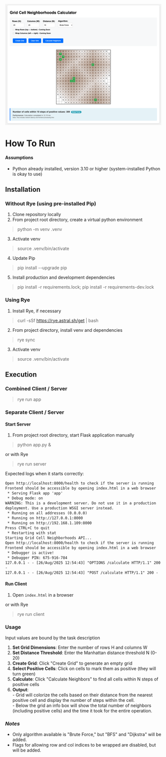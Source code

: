 ![Grid Neighbors Web Interface](neighbors_page.png)

# How To Run

#### Assumptions
- Python already installed, version 3.10 or higher (system-installed Python is okay to use)

## Installation
### Without Rye (using pre-installed Pip)
1. Clone repository locally
2. From project root directory, create a virtual python environment
> python -m venv .venv
3. Activate venv
> source .venv/bin/activate
4. Update Pip
> pip install --upgrade pip
5. Install production and development dependencies
> pip install -r requirements.lock; pip install -r requirements-dev.lock

### Using Rye
1. Install Rye, if necessary
> curl -sSf https://rye.astral.sh/get | bash
2. From project directory, install venv and dependencies
> rye sync
3. Activate venv
> source .venv/bin/activate

## Execution

### Combined Client / Server
> rye run app

### Separate Client / Server

#### Start Server
1. From project root directory, start Flask application manually
> python app.py &

or with Rye
> rye run server

Expected logs when it starts correctly:
```Starting Grid Cell Neighborhoods API...
Open http://localhost:8000/health to check if the server is running
Frontend should be accessible by opening index.html in a web browser
 * Serving Flask app 'app'
 * Debug mode: on
WARNING: This is a development server. Do not use it in a production deployment. Use a production WSGI server instead.
 * Running on all addresses (0.0.0.0)
 * Running on http://127.0.0.1:8000
 * Running on http://192.168.1.109:8000
Press CTRL+C to quit
 * Restarting with stat
Starting Grid Cell Neighborhoods API...
Open http://localhost:8000/health to check if the server is running
Frontend should be accessible by opening index.html in a web browser
 * Debugger is active!
 * Debugger PIN: 675-916-784
127.0.0.1 - - [26/Aug/2025 12:54:43] "OPTIONS /calculate HTTP/1.1" 200 -
127.0.0.1 - - [26/Aug/2025 12:54:43] "POST /calculate HTTP/1.1" 200 -
```

#### Run Client
1.  Open `index.html` in a browser

or with Rye
> rye run client

### Usage
Input values are bound by the task description
1. **Set Grid Dimensions**: Enter the number of rows H and columns W 
2. **Set Distance Threshold**: Enter the Manhattan distance threshold N (0-20)
3. **Create Grid**: Click "Create Grid" to generate an empty grid
4. **Select Positive Cells**: Click on cells to mark them as positive (they will turn green)
5. **Calculate**: Click "Calculate Neighbors" to find all cells within N steps of positive cells
6. **Output**:
<br>- Grid will colorize the cells based on their distance from the nearest positive cell and display the number of steps within the cell.
<br>- Below the grid an info box will show the total number of neighbors (including positive cells) and the time it took for the entire operation.

### *Notes*
- Only algorithm available is "Brute Force," but "BFS" and "Dijkstra" will be added.
- Flags for allowing row and col indices to be wrapped are disabled, but will be added. 